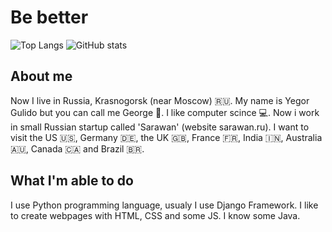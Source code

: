 # Be better
 ![Top Langs](https://github-readme-stats.vercel.app/api/top-langs/?username=Egor-oop&hide=css,scss,html&theme=tokyonight)
![GitHub stats](https://github-readme-stats.vercel.app/api?username=Egor-oop&show_icons=true&theme=tokyonight)

## About me
Now I live in Russia, Krasnogorsk (near Moscow) 🇷🇺. My name is Yegor Gulido but you can call me George 🙌. I like computer scince 💻. Now i work in small Russian startup called 'Sarawan' (website sarawan.ru). I want to visit the US 🇺🇸, Germany 🇩🇪, the UK 🇬🇧, France 🇫🇷, India 🇮🇳, Australia 🇦🇺, Canada 🇨🇦 and Brazil 🇧🇷.

## What I'm able to do
I use Python programming language, usualy I use Django Framework. I like to create webpages with HTML, CSS and some JS. I know some Java.
<!---
Egor-oop/Egor-oop is a ✨ special ✨ repository because its `README.md` (this file) appears on your GitHub profile.
You can click the Preview link to take a look at your changes.
--->
